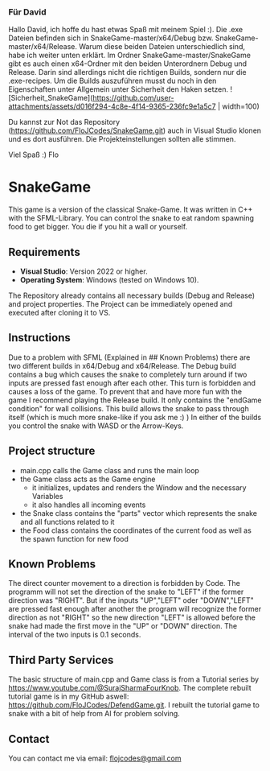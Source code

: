 ### Für David
Hallo David, ich hoffe du hast etwas Spaß mit meinem Spiel :). 
Die .exe Dateien befinden sich in SnakeGame-master/x64/Debug bzw. SnakeGame-master/x64/Release. 
Warum diese beiden Dateien unterschiedlich sind, habe ich weiter unten erklärt. 
Im Ordner SnakeGame-master/SnakeGame gibt es auch einen x64-Ordner mit den beiden Unterordnern Debug und Release.
Darin sind allerdings nicht die richtigen Builds, sondern nur die .exe-recipes.
Um die Builds auszuführen musst du noch in den Eigenschaften unter Allgemein unter Sicherheit den Haken setzen.
![Sicherheit_SnakeGame](https://github.com/user-attachments/assets/d016f294-4c8e-4f14-9365-236fc9e1a5c7 | width=100)

Du kannst zur Not das Repository (https://github.com/FloJCodes/SnakeGame.git) auch in Visual Studio klonen und es dort ausführen. Die Projekteinstellungen sollten alle stimmen.

Viel Spaß :)
Flo


# SnakeGame

This game is a version of the classical Snake-Game. It was written in C++ with the SFML-Library.
You can control the snake to eat random spawning food to get bigger. You die if you hit a wall or yourself.


## Requirements
- **Visual Studio**: Version 2022 or higher.
- **Operating System**: Windows (tested on Windows 10).

The Repository already contains all necessary builds (Debug and Release) and project properties. The Project can be immediately opened and executed after cloning it to VS.


## Instructions
Due to a problem with SFML (Explained in ## Known Problems) there are two different builds in x64/Debug and x64/Release. 
The Debug build contains a bug which causes the snake to completely turn around if two inputs are pressed fast enough after each other. 
This turn is forbidden and causes a loss of the game. To prevent that and have more fun with the game I recommend playing the Release build. 
It only contains the "endGame condition" for wall collisions. This build allows the snake to pass through itself (which is much more snake-like if you ask me :) )
In either of the builds you control the snake with WASD or the Arrow-Keys.


## Project structure
- main.cpp calls the Game class and runs the main loop
- the Game class acts as the Game engine
  - it initializes, updates and renders the Window and the necessary Variables
  - it also handles all incoming events
- the Snake class contains the "parts" vector which represents the snake and all functions related to it
- the Food class contains the coordinates of the current food as well as the spawn function for new food


## Known Problems
The direct counter movement to a direction is forbidden by Code. The programm will not set the direction of the snake to "LEFT" if the former direction was "RIGHT".
But if the inputs "UP","LEFT" oder "DOWN","LEFT" are pressed fast enough after another the program will recognize the former direction as not "RIGHT" so the new direction "LEFT" is allowed
before the snake had made the first move in the "UP" or "DOWN" direction. The interval of the two inputs is 0.1 seconds.


## Third Party Services
The basic structure of main.cpp and Game class is from a Tutorial series by https://www.youtube.com/@SurajSharmaFourKnob.
The complete rebuilt tutorial game is in my GitHub aswell: https://github.com/FloJCodes/DefendGame.git.
I rebuilt the tutorial game to snake with a bit of help from AI for problem solving.

## Contact
You can contact me via email: flojcodes@gmail.com
